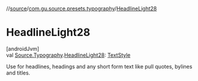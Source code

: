 //[source](../../index.md)/[com.gu.source.presets.typography](index.md)/[HeadlineLight28](-headline-light28.md)

# HeadlineLight28

[androidJvm]\
val [Source.Typography](../com.gu.source/-source/-typography/index.md).[HeadlineLight28](-headline-light28.md): [TextStyle](https://developer.android.com/reference/kotlin/androidx/compose/ui/text/TextStyle.html)

Use for headlines, headings and any short form text like pull quotes, bylines and titles.
